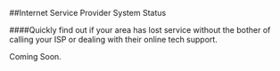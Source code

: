 ##Internet Service Provider System Status

####Quickly find out if your area has lost service without the bother of calling your ISP or dealing with their online tech support.

Coming Soon.
